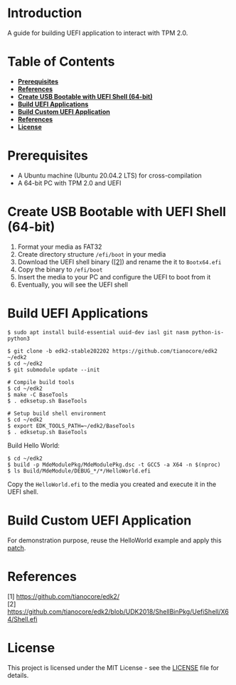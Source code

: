 # Introduction

A guide for building UEFI application to interact with TPM 2.0.

# Table of Contents

- **[Prerequisites](#prerequisites)**
- **[References](#references)**
- **[Create USB Bootable with UEFI Shell (64-bit)](#create-usb-bootable-with-uefi-shell-64-bit)**
- **[Build UEFI Applications](#build-uefi-applications)**
- **[Build Custom UEFI Application](#build-custom-uefi-application)**
- **[References](#references)**
- **[License](#license)**

# Prerequisites

- A Ubuntu machine (Ubuntu 20.04.2 LTS) for cross-compilation
- A 64-bit PC with TPM 2.0 and UEFI

# Create USB Bootable with UEFI Shell (64-bit)

1. Format your media as FAT32
2. Create directory structure `/efi/boot` in your media
3. Download the UEFI shell binary ([[2]](#2)) and rename the it to `Bootx64.efi`
4. Copy the binary to `/efi/boot`
5. Insert the media to your PC and configure the UEFI to boot from it
6. Eventually, you will see the UEFI shell

# Build UEFI Applications

```
$ sudo apt install build-essential uuid-dev iasl git nasm python-is-python3

$ git clone -b edk2-stable202202 https://github.com/tianocore/edk2 ~/edk2
$ cd ~/edk2
$ git submodule update --init

# Compile build tools
$ cd ~/edk2
$ make -C BaseTools
$ . edksetup.sh BaseTools

# Setup build shell environment
$ cd ~/edk2
$ export EDK_TOOLS_PATH=~/edk2/BaseTools
$ . edksetup.sh BaseTools
```

Build Hello World:
```
$ cd ~/edk2
$ build -p MdeModulePkg/MdeModulePkg.dsc -t GCC5 -a X64 -n $(nproc)
$ ls Build/MdeModule/DEBUG_*/*/HelloWorld.efi
```

Copy the `HelloWorld.efi` to the media you created and execute it in the UEFI shell.

# Build Custom UEFI Application

For demonstration purpose, reuse the HelloWorld example and apply this [patch](patch/helloworld-example-overlay.patch).

# References

<a id="1">[1] https://github.com/tianocore/edk2/</a> <br>
<a id="2">[2] https://github.com/tianocore/edk2/blob/UDK2018/ShellBinPkg/UefiShell/X64/Shell.efi</a> <br>


# License

This project is licensed under the MIT License - see the [LICENSE](LICENSE) file for details.

